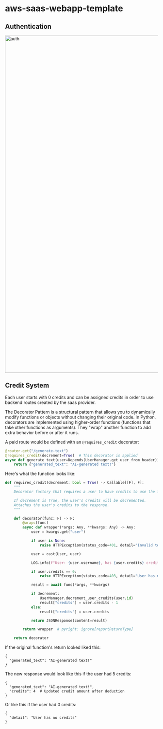# aws-saas-webapp-template

## Authentication
<img width="1109" alt="auth" src="https://github.com/user-attachments/assets/5e5b7260-b203-411d-b7ad-95196e88d9df" />



## Credit System

Each user starts with 0 credits and can be assigned credits in order to use backend routes created by the saas provider. 

The Decorator Pattern is a structural pattern that allows you to dynamically modify functions or objects without changing their original code.
In Python, decorators are implemented using higher-order functions (functions that take other functions as arguments).
They "wrap" another function to add extra behavior before or after it runs.

A paid route would be defined with an `@requires_credit` decorator:
```Python
@router.get("/generate-text")
@requires_credit(decrement=True)  # This decorator is applied
async def generate_text(user=Depends(UserManager.get_user_from_header)):
    return {"generated_text": "AI-generated text!"}
```
Here's what the function looks like:
```Python
def requires_credit(decrement: bool = True) -> Callable[[F], F]:
    """
    Decorator factory that requires a user to have credits to use the function.

    If decrement is True, the user's credits will be decremented.
    Attaches the user's credits to the response.
    """

    def decorator(func: F) -> F:
        @wraps(func)
        async def wrapper(*args: Any, **kwargs: Any) -> Any:
            user = kwargs.get("user")

            if user is None:
                raise HTTPException(status_code=401, detail="Invalid token")

            user = cast(User, user)

            LOG.info(f"User: {user.username}, has {user.credits} credits")

            if user.credits == 0:
                raise HTTPException(status_code=403, detail="User has no credits")

            result = await func(*args, **kwargs)

            if decrement:
                UserManager.decrement_user_credits(user.id)
                result["credits"] = user.credits - 1
            else:
                result["credits"] = user.credits

            return JSONResponse(content=result)

        return wrapper  # pyright: ignore[reportReturnType]

    return decorator
```
If the original function's return looked liked this:
```
{
  "generated_text": "AI-generated text!"
}
```
The new response would look like this if the user had 5 credits:
```
{
  "generated_text": "AI-generated text!",
  "credits": 4  # Updated credit amount after deduction
}
```
Or like this if the user had 0 credits:
```
{
  "detail": "User has no credits"
}
```

